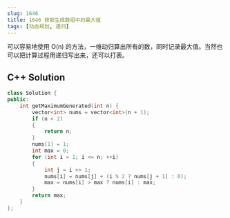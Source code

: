 ```yaml
---
slug: 1646
title: 1646 获取生成数组中的最大值
tags: [动态规划, 递归]
---
```


可以容易地使用 O(n) 的方法，一维动归算出所有的数，同时记录最大值。当然也可以把计算过程用递归写出来，还可以打表。

<!-- truncate -->

## C++ Solution

```cpp
class Solution {
public:
    int getMaximumGenerated(int n) {
        vector<int> nums = vector<int>(n + 1);
        if (n < 2)
        {
            return n;
        }
        nums[1] = 1;
        int max = 0;
        for (int i = 1; i <= n; ++i)
        {
            int j = i >> 1;
            nums[i] = nums[j] + (i % 2 ? nums[j + 1] : 0);
            max = nums[i] > max ? nums[i] : max;
        }
        return max;
    }
};
```
